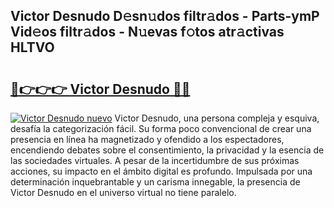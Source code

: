 ## Victor Desnudo D𝚎sn𝚞dos filtr𝚊dos - Parts-ymP Vid𝚎os filtr𝚊dos - N𝚞evas f𝚘tos atr𝚊ctivas HLTVO

# <h2><a href="http://mbcbol.tromn.icu/?c=Victor+Desnudo">🔗👉👉👉 Victor Desnudo 🔗🔗</a></h2>

[![Victor Desnudo nuevo](https://i.imgur.com/pEAQMta.gif)](http://mbcbol.tromn.icu/?c=Victor+Desnudo)
Victor Desnudo, una persona compleja y esquiva, desafía la categorización fácil. Su forma poco convencional de crear una presencia en línea ha magnetizado y ofendido a los espectadores, encendiendo debates sobre el consentimiento, la privacidad y la esencia de las sociedades virtuales. A pesar de la incertidumbre de sus próximas acciones, su impacto en el ámbito digital es profundo. Impulsada por una determinación inquebrantable y un carisma innegable, la presencia de Victor Desnudo en el universo virtual no tiene paralelo.
